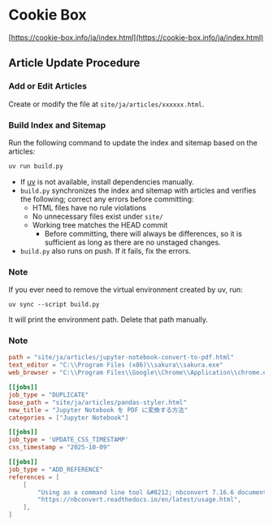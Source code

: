 # Cookie Box

[https://cookie-box.info/ja/index.html](https://cookie-box.info/ja/index.html)

## Article Update Procedure

### Add or Edit Articles

Create or modify the file at `site/ja/articles/xxxxxx.html`.

### Build Index and Sitemap

Run the following command to update the index and sitemap based on the articles:
```bash
uv run build.py
```
- If [uv](https://docs.astral.sh/uv/) is not available, install dependencies manually.
- `build.py` synchronizes the index and sitemap with articles and verifies the following; correct any errors before committing:
  - HTML files have no rule violations
  - No unnecessary files exist under `site/`
  - Working tree matches the HEAD commit
    - Before committing, there will always be differences, so it is sufficient as long as there are no unstaged changes.
- `build.py` also runs on push. If it fails, fix the errors.

### Note

If you ever need to remove the virtual environment created by uv, run:
```
uv sync --script build.py
```
It will print the environment path. Delete that path manually.

### Note

```toml
path = "site/ja/articles/jupyter-notebook-convert-to-pdf.html"
text_editor = "C:\\Program Files (x86)\\sakura\\sakura.exe"
web_browser = "C:\\Program Files\\Google\\Chrome\\Application\\chrome.exe"

[[jobs]]
job_type = "DUPLICATE"
base_path = "site/ja/articles/pandas-styler.html"
new_title = "Jupyter Notebook を PDF に変換する方法"
categories = ["Jupyter Notebook"]

[[jobs]]
job_type = 'UPDATE_CSS_TIMESTAMP'
css_timestamp = "2025-10-09"

[[jobs]]
job_type = "ADD_REFERENCE"
references = [
    [
        "Using as a command line tool &#8212; nbconvert 7.16.6 documentation",
        "https://nbconvert.readthedocs.io/en/latest/usage.html",
    ],
]
```
